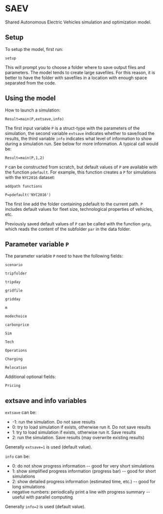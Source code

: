 # SAEV

Shared Autonomous Electric Vehicles simulation and optimization model.


Setup
-----

To setup the model, first run:

`setup`

This will prompt you to choose a folder where to save output files and parameters.  The model tends to create large savefiles. For this reason, it is better to have the folder with savefiles in a location with enough space separated from the code.


Using the model
---------------

How to launch a simulation:

`Result=main(P,extsave,info)`

The first input variable `P` is a struct-type with the parameters of the simulation, the second variable `extsave` indicates whether to save/load the results, the third variable `info` indicates what level of information to show during a simulation run. See below for more information.
A typical call would be:

`Result=main(P,1,2)`

`P` can be constructed from scratch, but default values of `P` are available with the function `pdefault`. For example, this function creates a `P` for simulations with the `NYC2016` dataset:

`addpath functions`

`P=pdefault('NYC2016')`

The first line add the folder containing pdefault to the current path. `P` includes default values for fleet size, technological properties of vehicles, etc.

Previously saved default values of `P` can be called with the function `getp`, which reads the content of the subfolder `par` in the data folder.

## Parameter variable `P`

The parameter variable `P` need to have the following fields:

`scenario`

`tripfolder`

`tripday`

`gridfile`

`gridday`

`m`

`modechoice`

`carbonprice`

`Sim`

`Tech`

`Operations`

`Charging`

`Relocation`

Additional optional fields:

`Pricing`


extsave and info variables
--------------------------

`extsave` can be:

* -1: run the simulation. Do not save results
* 0: try to load simulation if exists, otherwise run it. Do not save results
* 1: try to load simulation if exists, otherwise run it. Save results
* 2: run the simulation. Save results (may overwrite existing results)

Generally `extsave=1` is used (default value).

`info` can be:
* 0: do not show progress information -- good for very short simulations
* 1: show simplified progress information (progress bar) -- good for short simulations
* 2: show detailed progress information (estimated time, etc.) -- good for long simulations
* negative numbers: periodically print a line with progress summary -- useful with parallel computing 

Generally `info=2` is used (default value).



